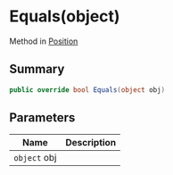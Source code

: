 # Equals(object)

Method in [Position](./)

## Summary

```csharp
public override bool Equals(object obj)
```

## Parameters

| Name         | Description |
| ------------ | ----------- |
| `object` obj |             |
